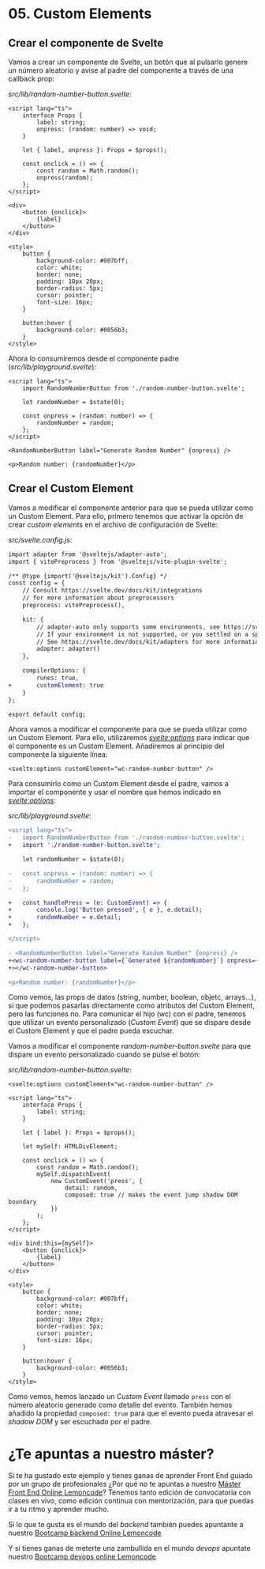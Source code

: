 # 05. Custom Elements

## Crear el componente de Svelte

Vamos a crear un componente de Svelte, un botón que al pulsarlo genere un número aleatorio y avise al padre del componente a través de una callback prop:

_src/lib/random-number-button.svelte_:

```svelte
<script lang="ts">
	interface Props {
		label: string;
		onpress: (random: number) => void;
	}

	let { label, onpress }: Props = $props();

	const onclick = () => {
		const random = Math.random();
		onpress(random);
	};
</script>

<div>
	<button {onclick}>
		{label}
	</button>
</div>

<style>
	button {
		background-color: #007bff;
		color: white;
		border: none;
		padding: 10px 20px;
		border-radius: 5px;
		cursor: pointer;
		font-size: 16px;
	}

	button:hover {
		background-color: #0056b3;
	}
</style>
```

Ahora lo consumiremos desde el componente padre (_src/lib/playground.svelte_):

```svelte
<script lang="ts">
	import RandomNumberButton from './random-number-button.svelte';

	let randomNumber = $state(0);

	const onpress = (random: number) => {
		randomNumber = random;
	};
</script>

<RandomNumberButton label="Generate Random Number" {onpress} />

<p>Random number: {randomNumber}</p>
```

## Crear el Custom Element

Vamos a modificar el componente anterior para que se pueda utilizar como un Custom Element. Para ello, primero tenemos que activar la opción de crear _custom elements_ en el archivo de configuración de Svelte:

_src/svelte.config.js_:

```diff
import adapter from '@sveltejs/adapter-auto';
import { vitePreprocess } from '@sveltejs/vite-plugin-svelte';

/** @type {import('@sveltejs/kit').Config} */
const config = {
	// Consult https://svelte.dev/docs/kit/integrations
	// for more information about preprocessors
	preprocess: vitePreprocess(),

	kit: {
		// adapter-auto only supports some environments, see https://svelte.dev/docs/kit/adapter-auto for a list.
		// If your environment is not supported, or you settled on a specific environment, switch out the adapter.
		// See https://svelte.dev/docs/kit/adapters for more information about adapters.
		adapter: adapter()
	},

	compilerOptions: {
		runes: true,
+		customElement: true
	}
};

export default config;
```

Ahora vamos a modificar el componente para que se pueda utilizar como un Custom Element. Para ello, utilizaremos _<svelte:options>_ para indicar que el componente es un Custom Element. Añadiremos al principio del componente la siguiente línea:

```svelte
<svelte:options customElement="wc-random-number-button" />
```

Para consumirlo como un Custom Element desde el padre, vamos a importar el componente y usar el nombre que hemos indicado en _<svelte:options>_:

_src/lib/playground.svelte_:

```diff
<script lang="ts">
-	import RandomNumberButton from './random-number-button.svelte';
+	import './random-number-button.svelte';

	let randomNumber = $state(0);

-	const onpress = (random: number) => {
-		randomNumber = random;
-	};

+	const handlePress = (e: CustomEvent) => {
+		console.log('Button pressed', { e }, e.detail);
+		randomNumber = e.detail;
+	};

</script>

- <RandomNumberButton label="Generate Random Number" {onpress} />
+<wc-random-number-button label={`Generated ${randomNumber}`} onpress={handlePress}
+></wc-random-number-button>

<p>Random number: {randomNumber}</p>
```

Como vemos, las props de datos (string, number, boolean, objetc, arrays...), si que podemos pasarlas directamente como atributos del Custom Element, pero las funciones no. Para comunicar el hijo (wc) con el padre, tenemos que utilizar un evento personalizado (_Custom Event_) que se dispare desde el Custom Element y que el padre pueda escuchar.

Vamos a modificar el componente _random-number-button.svelte_ para que dispare un evento personalizado cuando se pulse el botón:

_src/lib/random-number-button.svelte_:

```svelte
<svelte:options customElement="wc-random-number-button" />

<script lang="ts">
	interface Props {
		label: string;
	}

	let { label }: Props = $props();

	let mySelf: HTMLDivElement;

	const onclick = () => {
		const random = Math.random();
		mySelf.dispatchEvent(
			new CustomEvent('press', {
				detail: random,
				composed: true // makes the event jump shadow DOM boundary
			})
		);
	};
</script>

<div bind:this={mySelf}>
	<button {onclick}>
		{label}
	</button>
</div>

<style>
	button {
		background-color: #007bff;
		color: white;
		border: none;
		padding: 10px 20px;
		border-radius: 5px;
		cursor: pointer;
		font-size: 16px;
	}

	button:hover {
		background-color: #0056b3;
	}
</style>
```

Como vemos, hemos lanzado un _Custom Event_ llamado `press` con el número aleatorio generado como detalle del evento. También hemos añadido la propiedad `composed: true` para que el evento pueda atravesar el _shadow DOM_ y ser escuchado por el padre.

# ¿Te apuntas a nuestro máster?

Si te ha gustado este ejemplo y tienes ganas de aprender Front End
guiado por un grupo de profesionales ¿Por qué no te apuntas a
nuestro [Máster Front End Online Lemoncode](https://lemoncode.net/master-frontend#inicio-banner)? Tenemos tanto edición de convocatoria
con clases en vivo, como edición continua con mentorización, para
que puedas ir a tu ritmo y aprender mucho.

Si lo que te gusta es el mundo del _backend_ también puedes apuntante a nuestro [Bootcamp backend Online Lemoncode](https://lemoncode.net/bootcamp-backend#bootcamp-backend/inicio)

Y si tienes ganas de meterte una zambullida en el mundo _devops_
apuntate nuestro [Bootcamp devops online Lemoncode](https://lemoncode.net/bootcamp-devops#bootcamp-devops/inicio)
